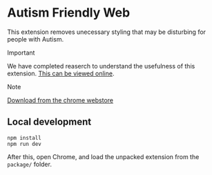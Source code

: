 # Autism Friendly Web

This extension removes unecessary styling that may be disturbing for people with Autism.

>[!IMPORTANT] 
> We have completed reaserch to understand the usefulness of this extension. [This can be viewed online](https://1drv.ms/w/s!AoyIAL2psFN2xBGHxgMyj4fklXik?e=9lJqQg).

> [!NOTE]
> [Download from the chrome webstore](https://chromewebstore.google.com/detail/autism-friendly-web/iifeljmelnjniljopknjfegchiagipag)

## Local development

```shell
npm install
npm run dev
```

After this, open Chrome, and load the unpacked extension from the `package/` folder.
